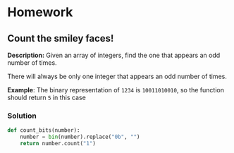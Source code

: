 # Homework

## Count the smiley faces!

**Description:** Given an array of integers, find the one that appears an odd number of times.

There will always be only one integer that appears an odd number of times.

**Example**: The binary representation of `1234` is `10011010010`, so the function should return `5` in this case

### Solution

```python
def count_bits(number):
    number = bin(number).replace("0b", "")
    return number.count("1")

```
